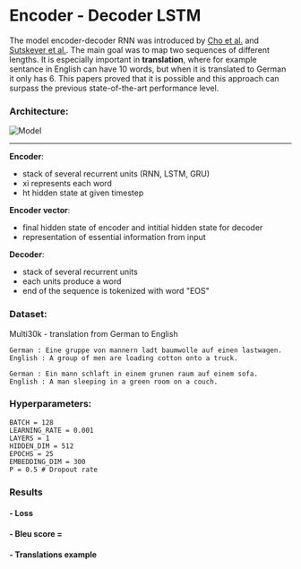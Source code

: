 # Encoder - Decoder LSTM

The model encoder-decoder RNN was introduced by [Cho et al.]() and [Sutskever et al.](https://arxiv.org/pdf/1409.3215.pdf). The main goal was to map two sequences of different lengths. It is especially important in __translation__, where for example sentance in English can have 10 words, but when it is translated to German it only has 6. This papers proved that it is possible and this approach can surpass the previous state-of-the-art performance level. 
### Architecture:

![Model](https://github.com/maciejbalawejder/DeepLearning-collection/blob/main/NLP/Encoder-Decoder%20LSTM/imgs/model.jpeg)

-----

__Encoder__:
- stack of several recurrent units (RNN, LSTM, GRU)
- xi represents each word
- ht hidden state at given timestep

__Encoder vector__:
- final hidden state of encoder and intitial hidden state for decoder
- representation of essential information from input

__Decoder__: 
- stack of several recurrent units 
- each units produce a word
- end of the sequence is tokenized with word "EOS"

### Dataset:
Multi30k - translation from German to English

```
German : Eine gruppe von mannern ladt baumwolle auf einen lastwagen.
English : A group of men are loading cotton onto a truck.
```

```
German : Ein mann schlaft in einem grunen raum auf einem sofa. 
English : A man sleeping in a green room on a couch.
```
### __Hyperparameters__:
```
BATCH = 128
LEARNING_RATE = 0.001
LAYERS = 1
HIDDEN_DIM = 512
EPOCHS = 25
EMBEDDING_DIM = 300
P = 0.5 # Dropout rate
```

### Results
#### - Loss
#### - Bleu score = 
#### - Translations example
